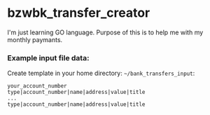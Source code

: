 # bzwbk_transfer_creator
I'm just learning GO language. Purpose of this is to help me with my monthly paymants.

### Example input file data:
Create template in your home directory: `~/bank_transfers_input`:
```
your_account_number
type|account_number|name|address|value|title
...
type|account_number|name|address|value|title
```
